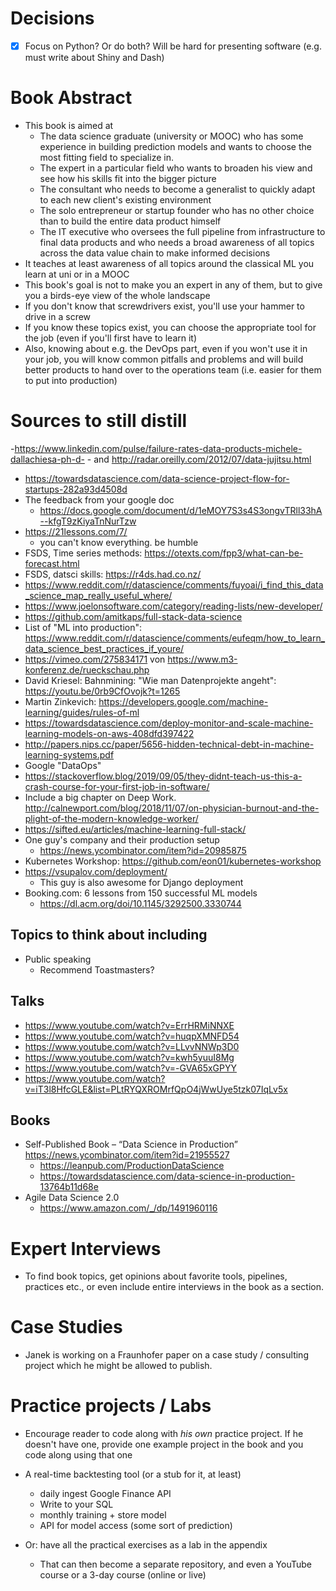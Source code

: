 
# Decisions

- [X] Focus on Python? Or do both? Will be hard for presenting software (e.g. must write about Shiny and Dash)

# Book Abstract

- This book is aimed at 
  - The data science graduate (university or MOOC) who has some experience in
    building prediction models and wants to choose the most fitting field to
    specialize in.
  - The expert in a particular field who wants to broaden his view and see how
    his skills fit into the bigger picture
  - The consultant who needs to become a generalist to quickly adapt to each new
    client's existing environment
  - The solo entrepreneur or startup founder who has no other choice than to
    build the entire data product himself
  - The IT executive who oversees the full pipeline from infrastructure to final
    data products and who needs a broad awareness of all topics across the data
    value chain to make informed decisions
- It teaches at least awareness of all topics around the classical ML you learn
  at uni or in a MOOC
- This book's goal is not to make you an expert in any of them, but to give you
  a birds-eye view of the whole landscape
- If you don't know that screwdrivers exist, you'll use your hammer to drive in
  a screw
- If you know these topics exist, you can choose the appropriate tool for the
  job (even if you'll first have to learn it)
- Also, knowing about e.g. the DevOps part, even if you won't use it in your
  job, you will know common pitfalls and problems and will build better products
  to hand over to the operations team (i.e. easier for them to put into
  production)

# Sources to still distill

-https://www.linkedin.com/pulse/failure-rates-data-products-michele-dallachiesa-ph-d-
	- and http://radar.oreilly.com/2012/07/data-jujitsu.html
- https://towardsdatascience.com/data-science-project-flow-for-startups-282a93d4508d
- The feedback from your google doc
  - https://docs.google.com/document/d/1eMOY7S3s4S3ongvTRll33hA--kfgT9zKiyaTnNurTzw
- https://21lessons.com/7/
  - you can't know everything. be humble
- FSDS, Time series methods: https://otexts.com/fpp3/what-can-be-forecast.html
- FSDS, datsci skills: https://r4ds.had.co.nz/
- https://www.reddit.com/r/datascience/comments/fuyoai/i_find_this_data_science_map_really_useful_where/
- https://www.joelonsoftware.com/category/reading-lists/new-developer/
- https://github.com/amitkaps/full-stack-data-science
- List of "ML into production": https://www.reddit.com/r/datascience/comments/eufeqm/how_to_learn_data_science_best_practices_if_youre/
- https://vimeo.com/275834171 von https://www.m3-konferenz.de/rueckschau.php
- David Kriesel: Bahnmining: "Wie man Datenprojekte angeht": https://youtu.be/0rb9CfOvojk?t=1265
- Martin Zinkevich: https://developers.google.com/machine-learning/guides/rules-of-ml
- https://towardsdatascience.com/deploy-monitor-and-scale-machine-learning-models-on-aws-408dfd397422
- http://papers.nips.cc/paper/5656-hidden-technical-debt-in-machine-learning-systems.pdf
- Google "DataOps"
- https://stackoverflow.blog/2019/09/05/they-didnt-teach-us-this-a-crash-course-for-your-first-job-in-software/
- Include a big chapter on Deep Work. http://calnewport.com/blog/2018/11/07/on-physician-burnout-and-the-plight-of-the-modern-knowledge-worker/
- https://sifted.eu/articles/machine-learning-full-stack/
- One guy's company and their production setup
  - https://news.ycombinator.com/item?id=20985875
- Kubernetes Workshop: https://github.com/eon01/kubernetes-workshop
- https://vsupalov.com/deployment/
  - This guy is also awesome for Django deployment
- Booking.com: 6 lessons from 150 successful ML models
  - https://dl.acm.org/doi/10.1145/3292500.3330744

## Topics to think about including

- Public speaking
  - Recommend Toastmasters?

## Talks

- https://www.youtube.com/watch?v=ErrHRMiNNXE
- https://www.youtube.com/watch?v=huqpXMNFD54
- https://www.youtube.com/watch?v=LLvvNNWp3D0
- https://www.youtube.com/watch?v=kwh5yuuI8Mg
- https://www.youtube.com/watch?v=-GVA65xGPYY
- https://www.youtube.com/watch?v=iT3l8HfcGLE&list=PLtRYQXROMrfQpO4jWwUye5tzk07IqLv5x

## Books

- Self-Published Book – “Data Science in Production” https://news.ycombinator.com/item?id=21955527
  - https://leanpub.com/ProductionDataScience
  - https://towardsdatascience.com/data-science-in-production-13764b11d68e
- Agile Data Science 2.0
  - https://www.amazon.com/_/dp/1491960116

# Expert Interviews

- To find book topics, get opinions about favorite tools, pipelines, practices
  etc., or even include entire interviews in the book as a section.

# Case Studies

- Janek is working on a Fraunhofer paper on a case study / consulting project which he might be allowed to publish.

# Practice projects / Labs

- Encourage reader to code along with *his own* practice project. If he doesn't have one, provide one example project in the book and you code along using that one

- A real-time backtesting tool (or a stub for it, at least)
   - daily ingest Google Finance API
   - Write to your SQL
   - monthly training + store model
   - API for model access (some sort of prediction)
- Or: have all the practical exercises as a lab in the appendix
  - That can then become a separate repository, and even a YouTube course or a 3-day course (online or live)
